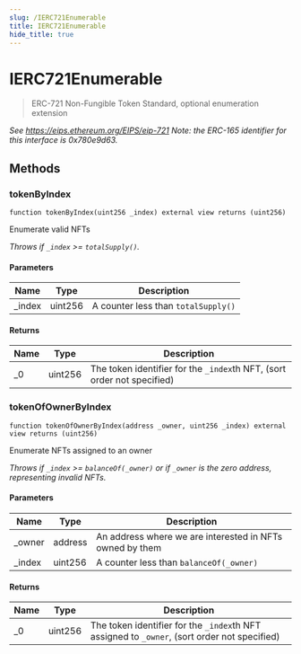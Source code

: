 ```yaml
---
slug: /IERC721Enumerable
title: IERC721Enumerable
hide_title: true
---
```


# IERC721Enumerable

> ERC-721 Non-Fungible Token Standard, optional enumeration extension

_See https://eips.ethereum.org/EIPS/eip-721 Note: the ERC-165 identifier for this interface is 0x780e9d63._

## Methods

### tokenByIndex

```solidity
function tokenByIndex(uint256 _index) external view returns (uint256)
```

Enumerate valid NFTs

_Throws if `_index` &gt;= `totalSupply()`._

#### Parameters

| Name    | Type    | Description                         |
| ------- | ------- | ----------------------------------- |
| \_index | uint256 | A counter less than `totalSupply()` |

#### Returns

| Name | Type    | Description                                                             |
| ---- | ------- | ----------------------------------------------------------------------- |
| \_0  | uint256 | The token identifier for the `_index`th NFT, (sort order not specified) |

### tokenOfOwnerByIndex

```solidity
function tokenOfOwnerByIndex(address _owner, uint256 _index) external view returns (uint256)
```

Enumerate NFTs assigned to an owner

_Throws if `_index` &gt;= `balanceOf(_owner)` or if `_owner` is the zero address, representing invalid NFTs._

#### Parameters

| Name    | Type    | Description                                              |
| ------- | ------- | -------------------------------------------------------- |
| \_owner | address | An address where we are interested in NFTs owned by them |
| \_index | uint256 | A counter less than `balanceOf(_owner)`                  |

#### Returns

| Name | Type    | Description                                                                                  |
| ---- | ------- | -------------------------------------------------------------------------------------------- |
| \_0  | uint256 | The token identifier for the `_index`th NFT assigned to `_owner`, (sort order not specified) |

